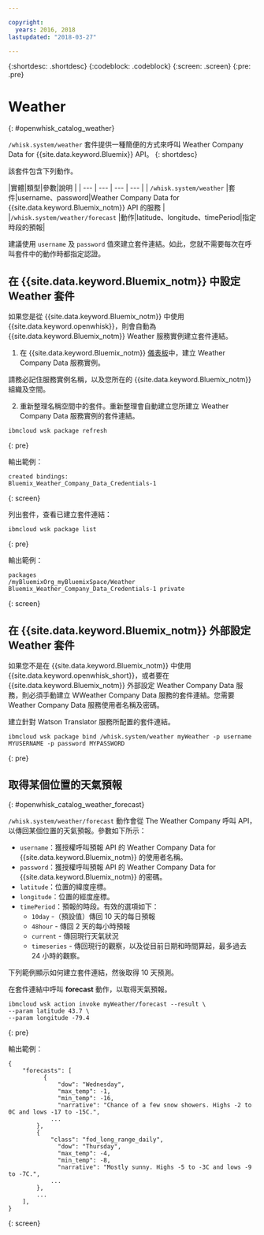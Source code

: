 ```yaml
---

copyright:
  years: 2016, 2018
lastupdated: "2018-03-27"

---
```


{:shortdesc: .shortdesc}
{:codeblock: .codeblock}
{:screen: .screen}
{:pre: .pre}

# Weather
{: #openwhisk_catalog_weather}

`/whisk.system/weather` 套件提供一種簡便的方式來呼叫 Weather Company Data for {{site.data.keyword.Bluemix}} API。
{: shortdesc}

該套件包含下列動作。

|實體|類型|參數|說明
|
| --- | --- | --- | --- |
| `/whisk.system/weather` |套件|username、password|Weather Company Data for {{site.data.keyword.Bluemix_notm}} API 的服務 |
|`/whisk.system/weather/forecast` |動作|latitude、longitude、timePeriod|指定時段的預報|

建議使用 `username` 及 `password` 值來建立套件連結。如此，您就不需要每次在呼叫套件中的動作時都指定認證。

## 在 {{site.data.keyword.Bluemix_notm}} 中設定 Weather 套件

如果您是從 {{site.data.keyword.Bluemix_notm}} 中使用 {{site.data.keyword.openwhisk}}，則會自動為 {{site.data.keyword.Bluemix_notm}} Weather 服務實例建立套件連結。

1. 在 {{site.data.keyword.Bluemix_notm}} [儀表板](http://console.bluemix.net)中，建立 Weather Company Data 服務實例。

  請務必記住服務實例名稱，以及您所在的 {{site.data.keyword.Bluemix_notm}} 組織及空間。

2. 重新整理名稱空間中的套件。重新整理會自動建立您所建立 Weather Company Data 服務實例的套件連結。
  ```
  ibmcloud wsk package refresh
  ```
  {: pre}

  輸出範例：
  ```
  created bindings:
  Bluemix_Weather_Company_Data_Credentials-1
  ```
  {: screen}

  列出套件，查看已建立套件連結：
  ```
  ibmcloud wsk package list
  ```
  {: pre}

  輸出範例：
  ```
  packages
  /myBluemixOrg_myBluemixSpace/Weather Bluemix_Weather_Company_Data_Credentials-1 private
  ```
  {: screen}

## 在 {{site.data.keyword.Bluemix_notm}} 外部設定 Weather 套件

如果您不是在 {{site.data.keyword.Bluemix_notm}} 中使用 {{site.data.keyword.openwhisk_short}}，或者要在 {{site.data.keyword.Bluemix_notm}} 外部設定 Weather Company Data 服務，則必須手動建立 WWeather Company Data 服務的套件連結。您需要 Weather Company Data 服務使用者名稱及密碼。

建立針對 Watson Translator 服務所配置的套件連結。
```
ibmcloud wsk package bind /whisk.system/weather myWeather -p username MYUSERNAME -p password MYPASSWORD
```
{: pre}

## 取得某個位置的天氣預報
{: #openwhisk_catalog_weather_forecast}

`/whisk.system/weather/forecast` 動作會從 The Weather Company 呼叫 API，以傳回某個位置的天氣預報。參數如下所示：

- `username`：獲授權呼叫預報 API 的 Weather Company Data for {{site.data.keyword.Bluemix_notm}} 的使用者名稱。
- `password`：獲授權呼叫預報 API 的 Weather Company Data for {{site.data.keyword.Bluemix_notm}} 的密碼。
- `latitude`：位置的緯度座標。
- `longitude`：位置的經度座標。
- `timePeriod`：預報的時段。有效的選項如下：
  - `10day` -（預設值）傳回 10 天的每日預報
  - `48hour` - 傳回 2 天的每小時預報
  - `current` - 傳回現行天氣狀況
  - `timeseries` - 傳回現行的觀察，以及從目前日期和時間算起，最多過去 24 小時的觀察。

下列範例顯示如何建立套件連結，然後取得 10 天預測。

在套件連結中呼叫 **forecast** 動作，以取得天氣預報。
```
ibmcloud wsk action invoke myWeather/forecast --result \
--param latitude 43.7 \
--param longitude -79.4
```
{: pre}

輸出範例：
```
{
    "forecasts": [
          {
              "dow": "Wednesday",
              "max_temp": -1,
              "min_temp": -16,
              "narrative": "Chance of a few snow showers. Highs -2 to 0C and lows -17 to -15C.",
            ...
        },
        {
            "class": "fod_long_range_daily",
              "dow": "Thursday",
              "max_temp": -4,
              "min_temp": -8,
              "narrative": "Mostly sunny. Highs -5 to -3C and lows -9 to -7C.",
            ...
        },
        ...
    ],
}
```
{: screen}

